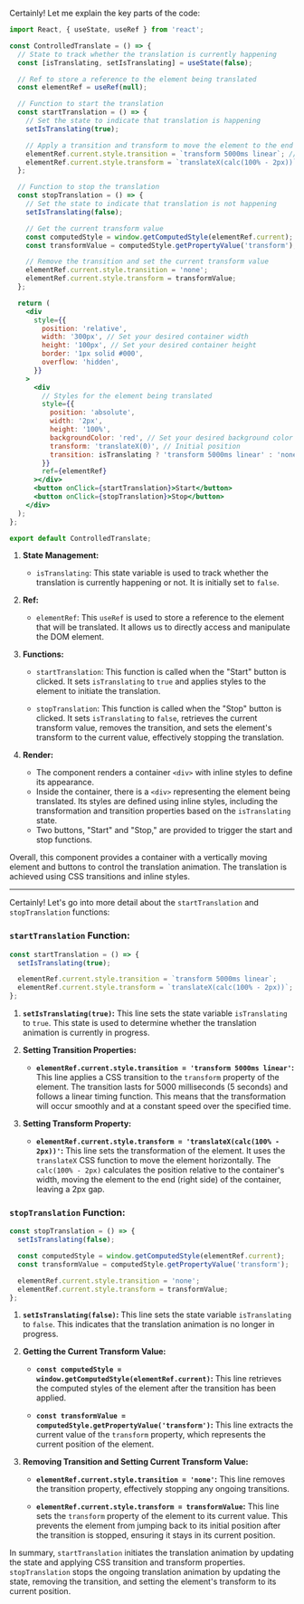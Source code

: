 Certainly! Let me explain the key parts of the code:

```jsx
import React, { useState, useRef } from 'react';

const ControlledTranslate = () => {
  // State to track whether the translation is currently happening
  const [isTranslating, setIsTranslating] = useState(false);

  // Ref to store a reference to the element being translated
  const elementRef = useRef(null);

  // Function to start the translation
  const startTranslation = () => {
    // Set the state to indicate that translation is happening
    setIsTranslating(true);

    // Apply a transition and transform to move the element to the end
    elementRef.current.style.transition = `transform 5000ms linear`; // Change 5000ms to your desired translation time
    elementRef.current.style.transform = `translateX(calc(100% - 2px))`; // Move to the end
  };

  // Function to stop the translation
  const stopTranslation = () => {
    // Set the state to indicate that translation is not happening
    setIsTranslating(false);

    // Get the current transform value
    const computedStyle = window.getComputedStyle(elementRef.current);
    const transformValue = computedStyle.getPropertyValue('transform');

    // Remove the transition and set the current transform value
    elementRef.current.style.transition = 'none';
    elementRef.current.style.transform = transformValue;
  };

  return (
    <div
      style={{
        position: 'relative',
        width: '300px', // Set your desired container width
        height: '100px', // Set your desired container height
        border: '1px solid #000',
        overflow: 'hidden',
      }}
    >
      <div
        // Styles for the element being translated
        style={{
          position: 'absolute',
          width: '2px',
          height: '100%',
          backgroundColor: 'red', // Set your desired background color
          transform: 'translateX(0)', // Initial position
          transition: isTranslating ? 'transform 5000ms linear' : 'none', // Change 5000ms to your desired translation time
        }}
        ref={elementRef}
      ></div>
      <button onClick={startTranslation}>Start</button>
      <button onClick={stopTranslation}>Stop</button>
    </div>
  );
};

export default ControlledTranslate;
```

1. **State Management:**
   - `isTranslating`: This state variable is used to track whether the translation is currently happening or not. It is initially set to `false`.

2. **Ref:**
   - `elementRef`: This `useRef` is used to store a reference to the element that will be translated. It allows us to directly access and manipulate the DOM element.

3. **Functions:**
   - `startTranslation`: This function is called when the "Start" button is clicked. It sets `isTranslating` to `true` and applies styles to the element to initiate the translation.

   - `stopTranslation`: This function is called when the "Stop" button is clicked. It sets `isTranslating` to `false`, retrieves the current transform value, removes the transition, and sets the element's transform to the current value, effectively stopping the translation.

4. **Render:**
   - The component renders a container `<div>` with inline styles to define its appearance.
   - Inside the container, there is a `<div>` representing the element being translated. Its styles are defined using inline styles, including the transformation and transition properties based on the `isTranslating` state.
   - Two buttons, "Start" and "Stop," are provided to trigger the start and stop functions.

Overall, this component provides a container with a vertically moving element and buttons to control the translation animation. The translation is achieved using CSS transitions and inline styles.



--------------------
Certainly! Let's go into more detail about the `startTranslation` and `stopTranslation` functions:

### `startTranslation` Function:

```jsx
const startTranslation = () => {
  setIsTranslating(true);

  elementRef.current.style.transition = `transform 5000ms linear`;
  elementRef.current.style.transform = `translateX(calc(100% - 2px))`;
};
```

1. **`setIsTranslating(true)`:** This line sets the state variable `isTranslating` to `true`. This state is used to determine whether the translation animation is currently in progress.

2. **Setting Transition Properties:**
   - **`elementRef.current.style.transition = 'transform 5000ms linear'`:** This line applies a CSS transition to the `transform` property of the element. The transition lasts for 5000 milliseconds (5 seconds) and follows a linear timing function. This means that the transformation will occur smoothly and at a constant speed over the specified time.

3. **Setting Transform Property:**
   - **`elementRef.current.style.transform = 'translateX(calc(100% - 2px))'`:** This line sets the transformation of the element. It uses the `translateX` CSS function to move the element horizontally. The `calc(100% - 2px)` calculates the position relative to the container's width, moving the element to the end (right side) of the container, leaving a 2px gap.

### `stopTranslation` Function:

```jsx
const stopTranslation = () => {
  setIsTranslating(false);

  const computedStyle = window.getComputedStyle(elementRef.current);
  const transformValue = computedStyle.getPropertyValue('transform');

  elementRef.current.style.transition = 'none';
  elementRef.current.style.transform = transformValue;
};
```

1. **`setIsTranslating(false)`:** This line sets the state variable `isTranslating` to `false`. This indicates that the translation animation is no longer in progress.

2. **Getting the Current Transform Value:**
   - **`const computedStyle = window.getComputedStyle(elementRef.current)`:** This line retrieves the computed styles of the element after the transition has been applied.

   - **`const transformValue = computedStyle.getPropertyValue('transform')`:** This line extracts the current value of the `transform` property, which represents the current position of the element.

3. **Removing Transition and Setting Current Transform Value:**
   - **`elementRef.current.style.transition = 'none'`:** This line removes the transition property, effectively stopping any ongoing transitions.

   - **`elementRef.current.style.transform = transformValue`:** This line sets the `transform` property of the element to its current value. This prevents the element from jumping back to its initial position after the transition is stopped, ensuring it stays in its current position.

In summary, `startTranslation` initiates the translation animation by updating the state and applying CSS transition and transform properties. `stopTranslation` stops the ongoing translation animation by updating the state, removing the transition, and setting the element's transform to its current position.